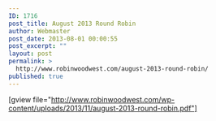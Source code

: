 ```yaml
---
ID: 1716
post_title: August 2013 Round Robin
author: Webmaster
post_date: 2013-08-01 00:00:55
post_excerpt: ""
layout: post
permalink: >
  http://www.robinwoodwest.com/august-2013-round-robin/
published: true
---
```

[gview file="http://www.robinwoodwest.com/wp-content/uploads/2013/11/august-2013-round-robin.pdf"]